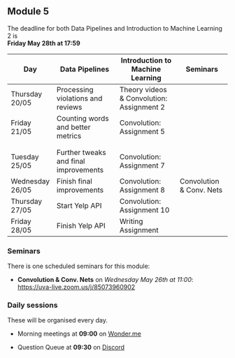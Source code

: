 
## Module 5

The deadline for both Data Pipelines and Introduction to Machine Learning 2 is<br>**Friday May 28th at 17:59**

| Day                | Data Pipelines               | Introduction to<br>Machine Learning | Seminars                    |
| ------------------ | ---------------------------- | ----------------------------------- | --------------------------- |
| Thursday<br>20/05  | Processing violations and reviews | Theory videos & Convolution: Assignment 2 |                  |
| Friday<br>21/05    | Counting words and better metrics | Convolution: Assignment 5      |                             |
|                    |                              |                                     |                             |
|                    |                              |                                     |                             |
| Tuesday<br>25/05   | Further tweaks and final improvements | Convolution: Assignment 7  |                             |
| Wednesday<br>26/05 | Finish final improvements    | Convolution: Assignment 8           | Convolution & Conv. Nets    |
| Thursday<br>27/05  | Start Yelp API               | Convolution: Assignment 10          |                             |
| Friday<br>28/05    | Finish Yelp API              | Writing Assignment                  |                             |


### Seminars

There is one scheduled seminars for this module:

* **Convolution & Conv. Nets** on *Wednesday May 26th at 11:00*: <https://uva-live.zoom.us/j/85073960902>

### Daily sessions

These will be organised every day.

* Morning meetings at **09:00** on [Wonder.me](https://www.wonder.me/r?id=c6cdcb4d-7901-44dc-9b9f-fe90898c22a5)

* Question Queue at **09:30** on [Discord](https://discord.gg/y9BVSck5z5)

